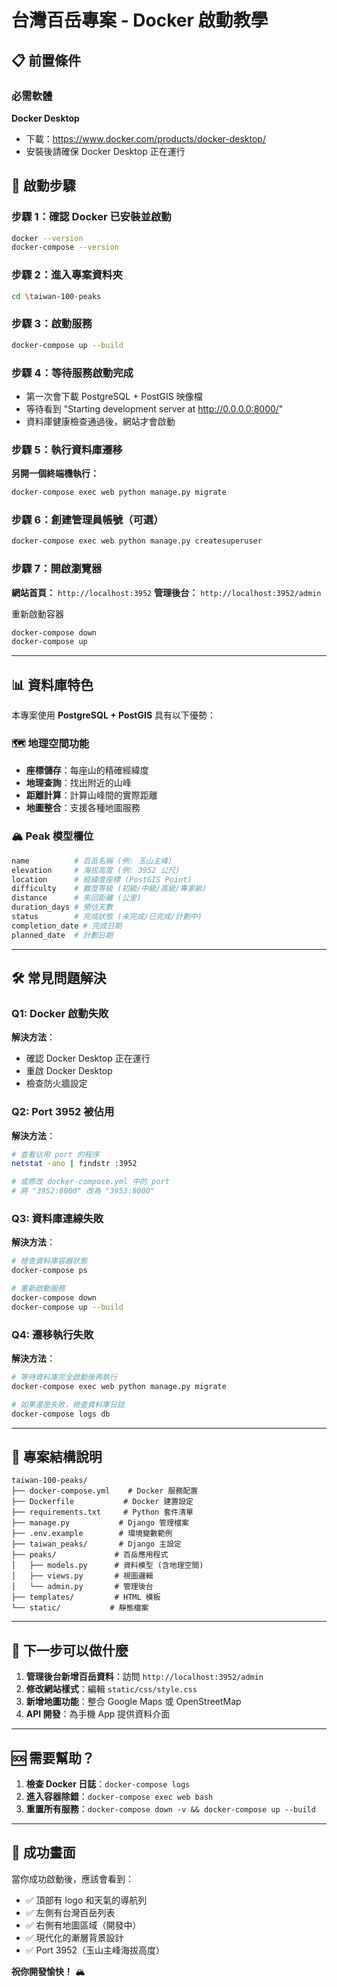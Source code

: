 # 台灣百岳專案 - Docker 啟動教學

## 📋 前置條件

### 必需軟體
**Docker Desktop**
- 下載：https://www.docker.com/products/docker-desktop/
- 安裝後請確保 Docker Desktop 正在運行

## 🚀 啟動步驟

### 步驟 1：確認 Docker 已安裝並啟動
```bash
docker --version
docker-compose --version
```

### 步驟 2：進入專案資料夾
```bash
cd \taiwan-100-peaks
```

### 步驟 3：啟動服務
```bash
docker-compose up --build
```

### 步驟 4：等待服務啟動完成
- 第一次會下載 PostgreSQL + PostGIS 映像檔
- 等待看到 "Starting development server at http://0.0.0.0:8000/"
- 資料庫健康檢查通過後，網站才會啟動

### 步驟 5：執行資料庫遷移
**另開一個終端機執行：**
```bash
docker-compose exec web python manage.py migrate
```

### 步驟 6：創建管理員帳號（可選）
```bash
docker-compose exec web python manage.py createsuperuser
```

### 步驟 7：開啟瀏覽器
**網站首頁：** `http://localhost:3952`
**管理後台：** `http://localhost:3952/admin`

重新啟動容器 

```bash
docker-compose down  
docker-compose up 
```  

---

## 📊 資料庫特色

本專案使用 **PostgreSQL + PostGIS** 具有以下優勢：

### 🗺️ 地理空間功能
- **座標儲存**：每座山的精確經緯度
- **地理查詢**：找出附近的山峰
- **距離計算**：計算山峰間的實際距離
- **地圖整合**：支援各種地圖服務

### 🏔️ Peak 模型欄位
```python
name          # 百岳名稱 (例: 玉山主峰)
elevation     # 海拔高度 (例: 3952 公尺)
location      # 經緯度座標 (PostGIS Point)
difficulty    # 難度等級 (初級/中級/高級/專家級)
distance      # 來回距離 (公里)
duration_days # 預估天數
status        # 完成狀態 (未完成/已完成/計劃中)
completion_date # 完成日期
planned_date  # 計劃日期
```

---

## 🛠️ 常見問題解決

### Q1: Docker 啟動失敗
**解決方法**：
- 確認 Docker Desktop 正在運行
- 重啟 Docker Desktop
- 檢查防火牆設定

### Q2: Port 3952 被佔用
**解決方法**：
```bash
# 查看佔用 port 的程序
netstat -ano | findstr :3952

# 或修改 docker-compose.yml 中的 port
# 將 "3952:8000" 改為 "3953:8000"
```

### Q3: 資料庫連線失敗
**解決方法**：
```bash
# 檢查資料庫容器狀態
docker-compose ps

# 重新啟動服務
docker-compose down
docker-compose up --build
```

### Q4: 遷移執行失敗
**解決方法**：
```bash
# 等待資料庫完全啟動後再執行
docker-compose exec web python manage.py migrate

# 如果還是失敗，檢查資料庫日誌
docker-compose logs db
```

---

## 📁 專案結構說明

```
taiwan-100-peaks/
├── docker-compose.yml    # Docker 服務配置
├── Dockerfile           # Docker 建置設定
├── requirements.txt     # Python 套件清單
├── manage.py           # Django 管理檔案
├── .env.example        # 環境變數範例
├── taiwan_peaks/       # Django 主設定
├── peaks/             # 百岳應用程式
│   ├── models.py      # 資料模型 (含地理空間)
│   ├── views.py       # 視圖邏輯
│   └── admin.py       # 管理後台
├── templates/         # HTML 模板
└── static/           # 靜態檔案
```

---

## 🎯 下一步可以做什麼

1. **管理後台新增百岳資料**：訪問 `http://localhost:3952/admin`
2. **修改網站樣式**：編輯 `static/css/style.css`
3. **新增地圖功能**：整合 Google Maps 或 OpenStreetMap
4. **API 開發**：為手機 App 提供資料介面

---

## 🆘 需要幫助？

1. **檢查 Docker 日誌**：`docker-compose logs`
2. **進入容器除錯**：`docker-compose exec web bash`
3. **重置所有服務**：`docker-compose down -v && docker-compose up --build`

---

## 🎊 成功畫面

當你成功啟動後，應該會看到：
- ✅ 頂部有 logo 和天氣的導航列
- ✅ 左側有台灣百岳列表
- ✅ 右側有地圖區域（開發中）
- ✅ 現代化的漸層背景設計
- ✅ Port 3952（玉山主峰海拔高度）

**祝你開發愉快！** 🏔️